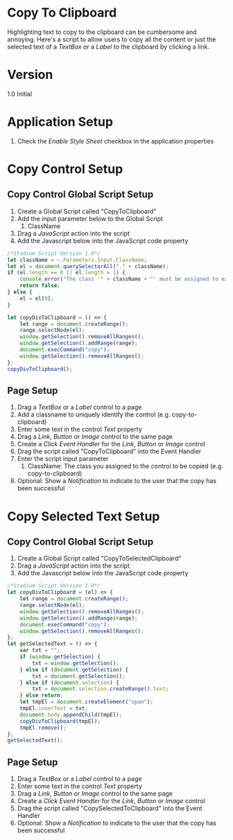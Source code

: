 # Copy To Clipboard

Highlighting text to copy to the clipboard can be cumbersome and annoying. Here's a script to allow users to copy all the content or just the selected text of a *TextBox* or a *Label* to the clipboard by clicking a link.

# Version 
1.0 Initial

# Application Setup
1. Check the *Enable Style Sheet* checkbox in the application properties

# Copy Control Setup

## Copy Control Global Script Setup
1. Create a Global Script called "CopyToClipboard"
2. Add the input parameter below to the Global Script
   1. ClassName
3. Drag a *JavaScript* action into the script
4. Add the Javascript below into the JavaScript code property
```javascript
/*Stadium Script Version 1.0*/
let className = ~.Parameters.Input.ClassName;
let el = document.querySelectorAll("." + className);
if (el.length == 0 || el.length > 1) {
    console.error("The class '" + className + "' must be assigned to exactly one control");
    return false;
} else { 
    el = el[0];
}

let copyDivToClipboard = () => {
    let range = document.createRange();
    range.selectNode(el);
    window.getSelection().removeAllRanges();
    window.getSelection().addRange(range);
    document.execCommand("copy");
    window.getSelection().removeAllRanges();
};
copyDivToClipboard();
```

## Page Setup
1. Drag a *TextBox* or a *Label* control to a page
2. Add a classname to uniquely identify the control (e.g. copy-to-clipboard)
3. Enter some text in the control *Text* property
4. Drag a *Link*, *Button* or *Image* control to the same page
5. Create a *Click Event Handler* for the *Link*, *Button* or *Image* control
6. Drag the script called "CopyToClipboard" into the Event Handler
7. Enter the script input parameter
   1. ClassName: The class you assigned to the control to be copied (e.g. copy-to-clipboard)
8. Optional: Show a *Notification* to indicate to the user that the copy has been successful

# Copy Selected Text Setup

## Copy Control Global Script Setup
1. Create a Global Script called "CopyToSelectedClipboard"
2. Drag a *JavaScript* action into the script
3. Add the Javascript below into the JavaScript code property
```javascript
/*Stadium Script Version 1.0*/
let copyDivToClipboard = (el) => {
    let range = document.createRange();
    range.selectNode(el);
    window.getSelection().removeAllRanges();
    window.getSelection().addRange(range);
    document.execCommand("copy");
    window.getSelection().removeAllRanges();
};
let getSelectedText = () => {
    var txt = "";
    if (window.getSelection) {
        txt = window.getSelection();
    } else if (document.getSelection) {
        txt = document.getSelection();
    } else if (document.selection) {
        txt = document.selection.createRange().text;
    } else return;
    let tmpEl = document.createElement("span");
    tmpEl.innerText = txt;
    document.body.appendChild(tmpEl);
    copyDivToClipboard(tmpEl);
    tmpEl.remove();
};
getSelectedText();
```

## Page Setup
1. Drag a *TextBox* or a *Label* control to a page
2. Enter some text in the control *Text* property
3. Drag a *Link*, *Button* or *Image* control to the same page
4. Create a *Click Event Handler* for the *Link*, *Button* or *Image* control
5. Drag the script called "CopySelectedToClipboard" into the Event Handler
6. Optional: Show a *Notification* to indicate to the user that the copy has been successful